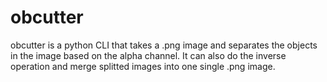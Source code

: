 # obcutter
obcutter is a python CLI that takes a .png image and separates the objects in the image based on the alpha channel. It can also do the inverse operation and merge splitted images into one single .png image.


